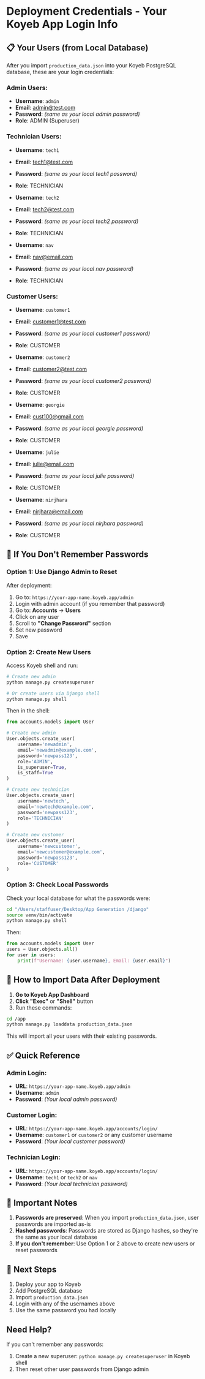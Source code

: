 # Deployment Credentials - Your Koyeb App Login Info

## 📋 Your Users (from Local Database)

After you import `production_data.json` into your Koyeb PostgreSQL database, these are your login credentials:

### Admin Users:
- **Username**: `admin`
- **Email**: admin@test.com
- **Password**: *(same as your local admin password)*
- **Role**: ADMIN (Superuser)

### Technician Users:
- **Username**: `tech1`
- **Email**: tech1@test.com
- **Password**: *(same as your local tech1 password)*
- **Role**: TECHNICIAN

- **Username**: `tech2`
- **Email**: tech2@test.com
- **Password**: *(same as your local tech2 password)*
- **Role**: TECHNICIAN

- **Username**: `nav`
- **Email**: nav@email.com
- **Password**: *(same as your local nav password)*
- **Role**: TECHNICIAN

### Customer Users:
- **Username**: `customer1`
- **Email**: customer1@test.com
- **Password**: *(same as your local customer1 password)*
- **Role**: CUSTOMER

- **Username**: `customer2`
- **Email**: customer2@test.com
- **Password**: *(same as your local customer2 password)*
- **Role**: CUSTOMER

- **Username**: `georgie`
- **Email**: cust100@gmail.com
- **Password**: *(same as your local georgie password)*
- **Role**: CUSTOMER

- **Username**: `julie`
- **Email**: julie@email.com
- **Password**: *(same as your local julie password)*
- **Role**: CUSTOMER

- **Username**: `nirjhara`
- **Email**: nirjhara@email.com
- **Password**: *(same as your local nirjhara password)*
- **Role**: CUSTOMER

## 🚨 If You Don't Remember Passwords

### Option 1: Use Django Admin to Reset

After deployment:

1. Go to: `https://your-app-name.koyeb.app/admin`
2. Login with admin account (if you remember that password)
3. Go to: **Accounts** → **Users**
4. Click on any user
5. Scroll to **"Change Password"** section
6. Set new password
7. Save

### Option 2: Create New Users

Access Koyeb shell and run:

```bash
# Create new admin
python manage.py createsuperuser

# Or create users via Django shell
python manage.py shell
```

Then in the shell:
```python
from accounts.models import User

# Create new admin
User.objects.create_user(
    username='newadmin',
    email='newadmin@example.com',
    password='newpass123',
    role='ADMIN',
    is_superuser=True,
    is_staff=True
)

# Create new technician
User.objects.create_user(
    username='newtech',
    email='newtech@example.com',
    password='newpass123',
    role='TECHNICIAN'
)

# Create new customer
User.objects.create_user(
    username='newcustomer',
    email='newcustomer@example.com',
    password='newpass123',
    role='CUSTOMER'
)
```

### Option 3: Check Local Passwords

Check your local database for what the passwords were:

```bash
cd "/Users/staffuser/Desktop/App Generation /django"
source venv/bin/activate
python manage.py shell
```

Then:
```python
from accounts.models import User
users = User.objects.all()
for user in users:
    print(f"Username: {user.username}, Email: {user.email}")
```

## 📝 How to Import Data After Deployment

1. **Go to Koyeb App Dashboard**
2. **Click "Exec"** or **"Shell"** button
3. Run these commands:

```bash
cd /app
python manage.py loaddata production_data.json
```

This will import all your users with their existing passwords.

## ✅ Quick Reference

### Admin Login:
- **URL**: `https://your-app-name.koyeb.app/admin`
- **Username**: `admin`
- **Password**: *(Your local admin password)*

### Customer Login:
- **URL**: `https://your-app-name.koyeb.app/accounts/login/`
- **Username**: `customer1` or `customer2` or any customer username
- **Password**: *(Your local customer password)*

### Technician Login:
- **URL**: `https://your-app-name.koyeb.app/accounts/login/`
- **Username**: `tech1` or `tech2` or `nav`
- **Password**: *(Your local technician password)*

## 🔑 Important Notes

1. **Passwords are preserved**: When you import `production_data.json`, user passwords are imported as-is
2. **Hashed passwords**: Passwords are stored as Django hashes, so they're the same as your local database
3. **If you don't remember**: Use Option 1 or 2 above to create new users or reset passwords

## 🎯 Next Steps

1. Deploy your app to Koyeb
2. Add PostgreSQL database
3. Import `production_data.json`
4. Login with any of the usernames above
5. Use the same password you had locally

## Need Help?

If you can't remember any passwords:
1. Create a new superuser: `python manage.py createsuperuser` in Koyeb shell
2. Then reset other user passwords from Django admin

